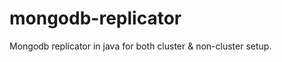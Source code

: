 mongodb-replicator
==================

Mongodb replicator in java for both cluster &amp; non-cluster setup. 
